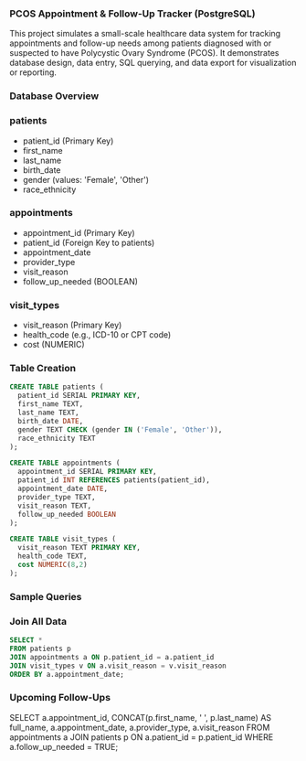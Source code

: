 ### PCOS Appointment & Follow-Up Tracker (PostgreSQL)

This project simulates a small-scale healthcare data system for tracking appointments and follow-up needs among patients diagnosed with or suspected to have Polycystic Ovary Syndrome (PCOS). It demonstrates database design, data entry, SQL querying, and data export for visualization or reporting.

### Database Overview

### patients
- patient_id (Primary Key)
- first_name
- last_name
- birth_date
- gender (values: 'Female', 'Other')
- race_ethnicity

### appointments
- appointment_id (Primary Key)
- patient_id (Foreign Key to patients)
- appointment_date
- provider_type
- visit_reason
- follow_up_needed (BOOLEAN)

### visit_types
- visit_reason (Primary Key)
- health_code (e.g., ICD-10 or CPT code)
- cost (NUMERIC)

### Table Creation

```sql
CREATE TABLE patients (
  patient_id SERIAL PRIMARY KEY,
  first_name TEXT,
  last_name TEXT,
  birth_date DATE,
  gender TEXT CHECK (gender IN ('Female', 'Other')),
  race_ethnicity TEXT
);

CREATE TABLE appointments (
  appointment_id SERIAL PRIMARY KEY,
  patient_id INT REFERENCES patients(patient_id),
  appointment_date DATE,
  provider_type TEXT,
  visit_reason TEXT,
  follow_up_needed BOOLEAN
);

CREATE TABLE visit_types (
  visit_reason TEXT PRIMARY KEY,
  health_code TEXT,
  cost NUMERIC(8,2)
);


```
### Sample Queries
### Join All Data
```sql
SELECT *
FROM patients p
JOIN appointments a ON p.patient_id = a.patient_id
JOIN visit_types v ON a.visit_reason = v.visit_reason
ORDER BY a.appointment_date;
```
### Upcoming Follow-Ups
SELECT
  a.appointment_id,
  CONCAT(p.first_name, ' ', p.last_name) AS full_name,
  a.appointment_date,
  a.provider_type,
  a.visit_reason
FROM appointments a
JOIN patients p ON a.patient_id = p.patient_id
WHERE a.follow_up_needed = TRUE;
```

